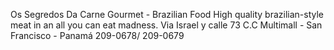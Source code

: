 Os Segredos Da Carne Gourmet - Brazilian Food
High quality brazilian-style meat in an all you can eat madness.
Via Israel y calle 73 C.C Multimall - San Francisco - Panamá
209-0678/ 209-0679

